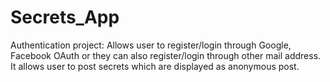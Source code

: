 # Secrets_App
Authentication project: Allows user to register/login through Google, Facebook OAuth or they can also register/login through other mail address. It allows user to post secrets which are displayed as anonymous post.
